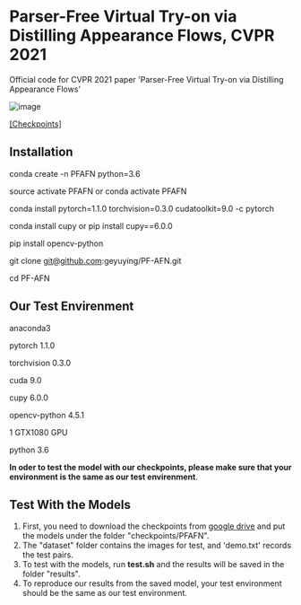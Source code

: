 # Parser-Free Virtual Try-on via Distilling Appearance Flows, CVPR 2021
Official code for CVPR 2021 paper 'Parser-Free Virtual Try-on via Distilling Appearance Flows'

![image](https://github.com/geyuying/PF-AFN/blob/main/show/compare.jpg?raw=true)

[[Checkpoints]](https://drive.google.com/file/d/1_a0AiN8Y_d_9TNDhHIcRlERz3zptyYWV/view?usp=sharing)
## Installation
conda create -n PFAFN python=3.6

source activate PFAFN     or     conda activate PFAFN

conda install pytorch=1.1.0 torchvision=0.3.0 cudatoolkit=9.0 -c pytorch

conda install cupy     or     pip install cupy==6.0.0

pip install opencv-python

git clone git@github.com:geyuying/PF-AFN.git

cd PF-AFN

## Our Test Envirenment
anaconda3

pytorch 1.1.0

torchvision 0.3.0

cuda 9.0

cupy 6.0.0

opencv-python 4.5.1

1 GTX1080 GPU

python 3.6

**In oder to test the model with our checkpoints, please make sure that your environment is the same as our test envirenment**.

## Test With the Models
1. First, you need to download the checkpoints from [google drive](https://drive.google.com/file/d/1_a0AiN8Y_d_9TNDhHIcRlERz3zptyYWV/view?usp=sharing) and put the models under the folder "checkpoints/PFAFN". 
2. The "dataset" folder contains the images for test, and 'demo.txt' records the test pairs.
3. To test with the models, run **test.sh** and the results will be saved in the folder "results".
4. To reproduce our results from the saved model, your test environment should be the same as our test environment. 
